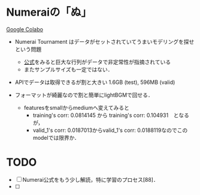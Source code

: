 # Numeraiの「ぬ」

[Google Colabo](https://colab.research.google.com/drive/14SBWzHIEIOzqe2htBwM7bKhH1fyePLG6#scrollTo=ZMN38IYm0Z_u)

* Numerai Tournament はデータがセットされていてうまいモデリングを探せという問題
  * [公式](https://github.com/numerai/example-scripts)をみると巨大な行列がデータで非定常性が指摘されている
  * またサンプルサイズも一定ではない．

* APIでデータは取得できるが割と大きい 1.6GB (test), 596MB (valid)
* フォーマットが綺麗なので割と簡単にlightBGMで回せる．
  * featuresをsmallからmediumへ変えてみると
    *  training's corr: 0.0814145 から training's corr: 0.104931　となるが，
    *  valid_1's corr: 0.0187013からvalid_1's corr: 0.0188119なのでこのmodelでは限界か．



# TODO

- [ ] Numerai公式をもう少し解読，特に学習のプロセス[88]．
- [ ] 
